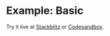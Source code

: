 # Example: Basic

Try it live at [Stackblitz](https://stackblitz.com/fork/github/tw-in-js/twind/tree/next/examples/basic) or [Codesandbox](https://githubbox.com/tw-in-js/tree/next/examples/basic).
